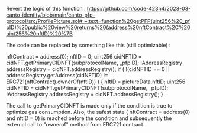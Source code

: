 Revert the logic of this function :
https://github.com/code-423n4/2023-03-canto-identity/blob/main/canto-pfp-protocol/src/ProfilePicture.sol#:~:text=function%20getPFP(uint256%20_pfpID)%20public%20view%20returns%20(address%20nftContract%2C%20uint256%20nftID)%20%7B

The code can be replaced by something like this (still optimizable) :

nftContract = address(0);
nftID = 0; 
uint256 cidNFTID = cidNFT.getPrimaryCIDNFT(subprotocolName, _pfpID);
IAddressRegistry addressRegistry = cidNFT.addressRegistry();
if ( !(cidNFTID == 0 || addressRegistry.getAddress(cidNFTID) != ERC721(nftContract).ownerOf(nftID)) ) {
    nftID = pictureData.nftID;
    uint256 cidNFTID = cidNFT.getPrimaryCIDNFT(subprotocolName, _pfpID);
    IAddressRegistry addressRegistry = cidNFT.addressRegistry();
}

The call to getPrimaryCIDNFT is made only if the condition is true to optimize gas consumption. 
Also, the safest state ( nftContract = address(0) and nftID = 0) is reached before the condition and subsequently the external call to "ownerof" method from ERC721 contract. 


